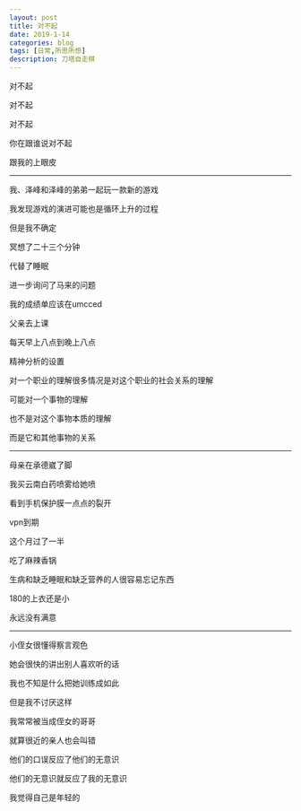 ```yaml
---
layout: post
title: 对不起
date: 2019-1-14
categories: blog
tags: [日常,所思所想]
description: 刀塔自走棋
---
```


对不起

对不起

对不起

你在跟谁说对不起

跟我的上眼皮


------

我、泽峰和泽峰的弟弟一起玩一款新的游戏

我发现游戏的演进可能也是循环上升的过程

但是我不确定

冥想了二十三个分钟

代替了睡眠

进一步询问了马来的问题

我的成绩单应该在umcced

父亲去上课

每天早上八点到晚上八点

精神分析的设置

对一个职业的理解很多情况是对这个职业的社会关系的理解

可能对一个事物的理解

也不是对这个事物本质的理解

而是它和其他事物的关系

------

母亲在承德崴了脚

我买云南白药喷雾给她喷

看到手机保护膜一点点的裂开

vpn到期

这个月过了一半

吃了麻辣香锅

生病和缺乏睡眠和缺乏营养的人很容易忘记东西

180的上衣还是小

永远没有满意

------

小侄女很懂得察言观色

她会很快的讲出别人喜欢听的话

我也不知是什么把她训练成如此

但是我不讨厌这样

我常常被当成侄女的哥哥

就算很近的亲人也会叫错

他们的口误反应了他们的无意识

他们的无意识就反应了我的无意识

我觉得自己是年轻的

